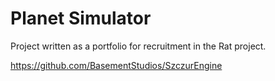 # Planet Simulator
Project written as a portfolio for recruitment in the Rat project.

https://github.com/BasementStudios/SzczurEngine

